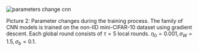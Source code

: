 ![parameters change cnn](https://github.com/user-attachments/assets/89723aee-83f0-4f3f-aea7-d74e6ab1ee35)

Picture 2: Parameter changes during the training process. The family of CNN models is trained on the non-IID mini-CIFAR-10 dataset using gradient descent. Each global round consists of $\tau=5$ local rounds. $\eta_0 = 0.001, \sigma_W=1.5, \sigma_b = 0.1$.  

